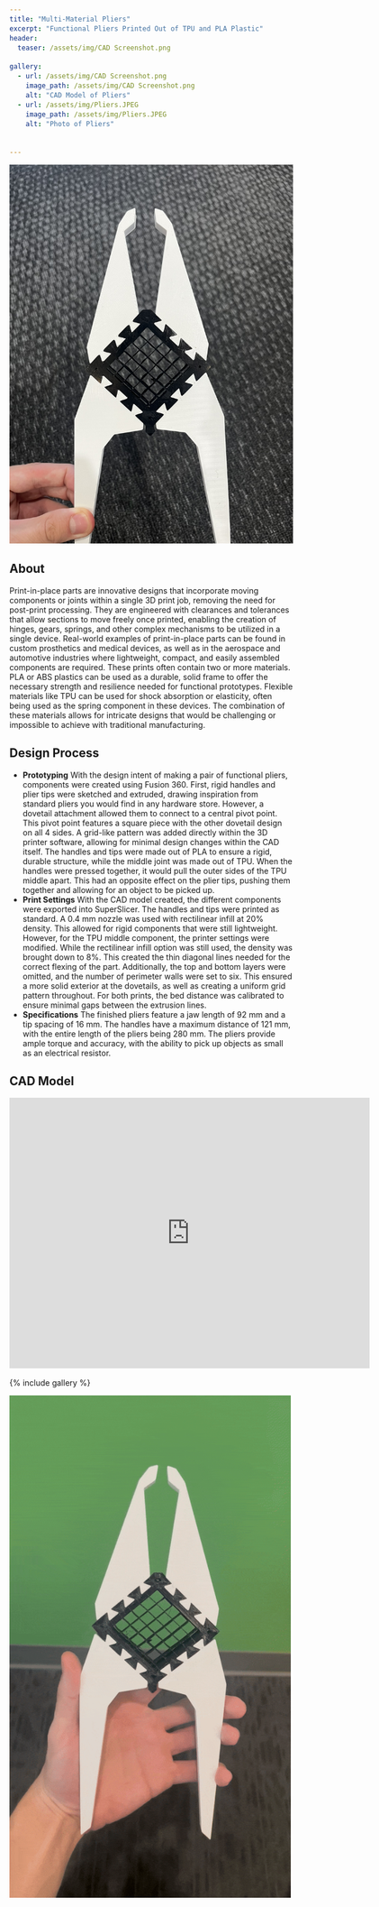 ```yaml
---
title: "Multi-Material Pliers"
excerpt: "Functional Pliers Printed Out of TPU and PLA Plastic"
header:
  teaser: /assets/img/CAD Screenshot.png

gallery:
  - url: /assets/img/CAD Screenshot.png
    image_path: /assets/img/CAD Screenshot.png
    alt: "CAD Model of Pliers"
  - url: /assets/img/Pliers.JPEG
    image_path: /assets/img/Pliers.JPEG
    alt: "Photo of Pliers"


---
```


<img src="/assets/img/Pliers.JPEG" alt="Philip Butcher" style="width:600px;"/>

## About
Print-in-place parts are innovative designs that incorporate moving components or joints within a single 3D print job, removing the need for post-print processing. They are engineered with clearances and tolerances that allow sections to move freely once printed, enabling the creation of hinges, gears, springs, and other complex mechanisms to be utilized in a single device. Real-world examples of print-in-place parts can be found in custom prosthetics and medical devices, as well as in the aerospace and automotive industries where lightweight, compact, and easily assembled components are required. These prints often contain two or more materials. PLA or ABS plastics can be used as a durable, solid frame to offer the necessary strength and resilience needed for functional prototypes. Flexible materials like TPU can be used for shock absorption or elasticity, often being used as the spring component in these devices. The combination of these materials allows for intricate designs that would be challenging or impossible to achieve with traditional manufacturing.


## Design Process

* **Prototyping** With the design intent of making a pair of functional pliers, components were created using Fusion 360. First, rigid handles and plier tips were sketched and extruded, drawing inspiration from standard pliers you would find in any hardware store. However, a dovetail attachment allowed them to connect to a central pivot point. This pivot point features a square piece with the other dovetail design on all 4 sides. A grid-like pattern was added directly within the 3D printer software, allowing for minimal design changes within the CAD itself. The handles and tips were made out of PLA to ensure a rigid, durable structure, while the middle joint was made out of TPU. When the handles were pressed together, it would pull the outer sides of the TPU middle apart. This had an opposite effect on the plier tips, pushing them together and allowing for an object to be picked up.
* **Print Settings** With the CAD model created, the different components were exported into SuperSlicer. The handles and tips were printed as standard. A 0.4 mm nozzle was used with rectilinear infill at 20% density. This allowed for rigid components that were still lightweight. However, for the TPU middle component, the printer settings were modified. While the rectilinear infill option was still used, the density was brought down to 8%. This created the thin diagonal lines needed for the correct flexing of the part. Additionally, the top and bottom layers were omitted, and the number of perimeter walls were set to six. This ensured a more solid exterior at the dovetails, as well as creating a uniform grid pattern throughout. For both prints, the bed distance was calibrated to ensure minimal gaps between the extrusion lines.
* **Specifications** The finished pliers feature a jaw length of 92 mm and a tip spacing of 16 mm. The handles have a maximum distance of 121 mm, with the entire length of the pliers being 280 mm. The pliers provide ample torque and accuracy, with the ability to pick up objects as small as an electrical resistor.


## CAD Model
<iframe src="https://vanderbilt643.autodesk360.com/shares/public/SH286ddQT78850c0d8a4ee3c61a144736d82?mode=embed" width="640" height="480" allowfullscreen="true" webkitallowfullscreen="true" mozallowfullscreen="true"  frameborder="0"></iframe>

{% include gallery %}

<img src="/assets/img/gif.gif" alt="Philip Butcher" style="width:500px;"/>
